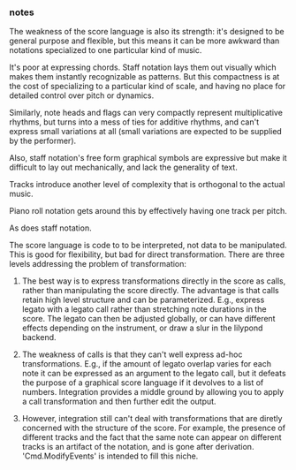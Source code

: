 ### notes

The weakness of the score language is also its strength: it's designed to be
general purpose and flexible, but this means it can be more awkward than
notations specialized to one particular kind of music.

It's poor at expressing chords.  Staff notation lays them out visually which
makes them instantly recognizable as patterns.  But this compactness is at the
cost of specializing to a particular kind of scale, and having no place for
detailed control over pitch or dynamics.

Similarly, note heads and flags can very compactly represent multiplicative
rhythms, but turns into a mess of ties for additive rhythms, and can't express
small variations at all (small variations are expected to be supplied by the
performer).

Also, staff notation's free form graphical symbols are expressive but make it
difficult to lay out mechanically, and lack the generality of text.

Tracks introduce another level of complexity that is orthogonal to the
actual music.

Piano roll notation gets around this by effectively having one track per
pitch.

As does staff notation.


The score language is code to to be interpreted, not data to be manipulated.
This is good for flexibility, but bad for direct transformation.  There are
three levels addressing the problem of transformation:

1. The best way is to express transformations directly in the score as calls,
rather than manipulating the score directly.  The advantage is that calls
retain high level structure and can be parameterized.  E.g., express legato
with a legato call rather than stretching note durations in the score.  The
legato can then be adjusted globally, or can have different effects depending
on the instrument, or draw a slur in the lilypond backend.

2. The weakness of calls is that they can't well express ad-hoc
transformations.  E.g., if the amount of legato overlap varies for each note it
can be expressed as an argument to the legato call, but it defeats the purpose
of a graphical score language if it devolves to a list of numbers.  Integration
provides a middle ground by allowing you to apply a call transformation and
then further edit the output.

3. However, integration still can't deal with transformations that are diretly
concerned with the structure of the score.  For example, the presence of
different tracks and the fact that the same note can appear on different tracks
is an artifact of the notation, and is gone after derivation.
'Cmd.ModifyEvents' is intended to fill this niche.

